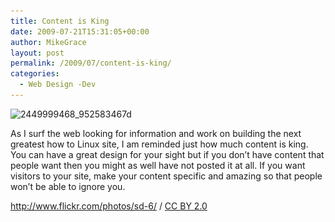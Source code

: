 ```yaml
---
title: Content is King
date: 2009-07-21T15:31:05+00:00
author: MikeGrace
layout: post
permalink: /2009/07/content-is-king/
categories:
  - Web Design -Dev
---
```

<img src="/assets/2009/07/2449999468_952583467d.jpg" alt="2449999468_952583467d" title="2449999468_952583467d" width="350" height="353" class="alignright size-full wp-image-411" srcset="/assets/2009/07/2449999468_952583467d.jpg 350w, /assets/2009/07/2449999468_952583467d-150x150.jpg 150w, /assets/2009/07/2449999468_952583467d-297x300.jpg 297w" sizes="(max-width: 350px) 100vw, 350px" />
  
As I surf the web looking for information and work on building the next greatest how to Linux site, I am reminded just how much content is king. You can have a great design for your sight but if you don&#8217;t have content that people want then you might as well have not posted it at all. If you want visitors to your site, make your content specific and amazing so that people won&#8217;t be able to ignore you.
  
<!--more-->

<div xmlns:cc="http://creativecommons.org/ns#" about="http://www.flickr.com/photos/sd-6/2449999468/">
  <a rel="cc:attributionURL" href="http://www.flickr.com/photos/sd-6/">http://www.flickr.com/photos/sd-6/</a> / <a rel="license" href="http://creativecommons.org/licenses/by/2.0/">CC BY 2.0</a>
</div>
